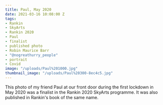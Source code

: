 ```yaml
---
title: Paul, May 2020
date: 2021-03-16 10:08:00 Z
tags:
- Rankin
- SkyArts
- Rankin 2020
- Paul
- finalist
- published photo
- Robin Maurice Barr
- "@nogreathurry_people"
- portrait
- Covid
image: "/uploads/Paul%201000.jpg"
thumbnail_image: "/uploads/Paul%20300-8ec4c5.jpg"
---
```


This photo of my friend Paul at our front door during the first lockdown in May 2020 was a finalist in the Rankin 2020 SkyArts programme. It was also published in Rankin's book of the same name.